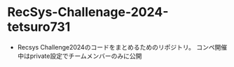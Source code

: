 # RecSys-Challenage-2024-tetsuro731

- Recsys Challenge2024のコードをまとめるためのリポジトリ。
コンペ開催中はprivate設定でチームメンバーのみに公開
